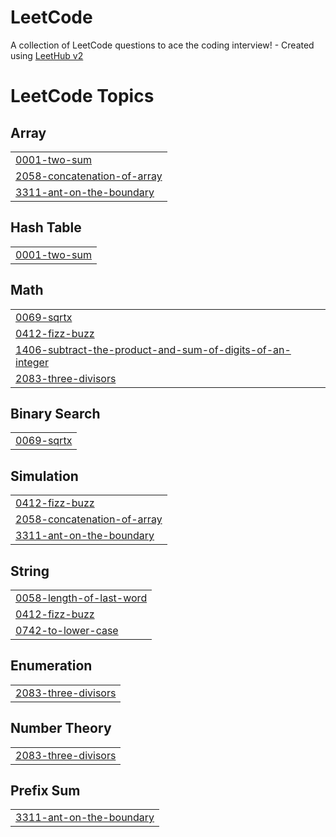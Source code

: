 # LeetCode
A collection of LeetCode questions to ace the coding interview! - Created using [LeetHub v2](https://github.com/arunbhardwaj/LeetHub-2.0)

<!---LeetCode Topics Start-->
# LeetCode Topics
## Array
|  |
| ------- |
| [0001-two-sum](https://github.com/Akash-tech102/LeetCode/tree/master/0001-two-sum) |
| [2058-concatenation-of-array](https://github.com/Akash-tech102/LeetCode/tree/master/2058-concatenation-of-array) |
| [3311-ant-on-the-boundary](https://github.com/Akash-tech102/LeetCode/tree/master/3311-ant-on-the-boundary) |
## Hash Table
|  |
| ------- |
| [0001-two-sum](https://github.com/Akash-tech102/LeetCode/tree/master/0001-two-sum) |
## Math
|  |
| ------- |
| [0069-sqrtx](https://github.com/Akash-tech102/LeetCode/tree/master/0069-sqrtx) |
| [0412-fizz-buzz](https://github.com/Akash-tech102/LeetCode/tree/master/0412-fizz-buzz) |
| [1406-subtract-the-product-and-sum-of-digits-of-an-integer](https://github.com/Akash-tech102/LeetCode/tree/master/1406-subtract-the-product-and-sum-of-digits-of-an-integer) |
| [2083-three-divisors](https://github.com/Akash-tech102/LeetCode/tree/master/2083-three-divisors) |
## Binary Search
|  |
| ------- |
| [0069-sqrtx](https://github.com/Akash-tech102/LeetCode/tree/master/0069-sqrtx) |
## Simulation
|  |
| ------- |
| [0412-fizz-buzz](https://github.com/Akash-tech102/LeetCode/tree/master/0412-fizz-buzz) |
| [2058-concatenation-of-array](https://github.com/Akash-tech102/LeetCode/tree/master/2058-concatenation-of-array) |
| [3311-ant-on-the-boundary](https://github.com/Akash-tech102/LeetCode/tree/master/3311-ant-on-the-boundary) |
## String
|  |
| ------- |
| [0058-length-of-last-word](https://github.com/Akash-tech102/LeetCode/tree/master/0058-length-of-last-word) |
| [0412-fizz-buzz](https://github.com/Akash-tech102/LeetCode/tree/master/0412-fizz-buzz) |
| [0742-to-lower-case](https://github.com/Akash-tech102/LeetCode/tree/master/0742-to-lower-case) |
## Enumeration
|  |
| ------- |
| [2083-three-divisors](https://github.com/Akash-tech102/LeetCode/tree/master/2083-three-divisors) |
## Number Theory
|  |
| ------- |
| [2083-three-divisors](https://github.com/Akash-tech102/LeetCode/tree/master/2083-three-divisors) |
## Prefix Sum
|  |
| ------- |
| [3311-ant-on-the-boundary](https://github.com/Akash-tech102/LeetCode/tree/master/3311-ant-on-the-boundary) |
<!---LeetCode Topics End-->